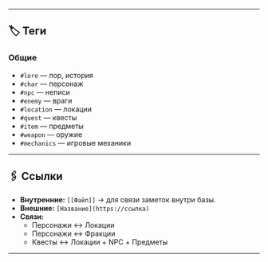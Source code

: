 
---
## 🏷️ Теги
### Общие
- `#lore` — лор, история  
- `#char` — персонаж  
- `#npc` — неписи  
- `#enemy` — враги  
- `#location` — локации  
- `#quest` — квесты  
- `#item` — предметы  
- `#weapon` — оружие  
- `#mechanics` — игровые механики  

---
## 🖇️ Ссылки
- **Внутренние:** `[[Файл]]` → для связи заметок внутри базы.  
- **Внешние:** `[Название](https://ссылка)`  
- **Связи:**  
  - Персонажи ↔ Локации  
  - Персонажи ↔ Фракции  
  - Квесты ↔ Локации + NPC + Предметы  

---

